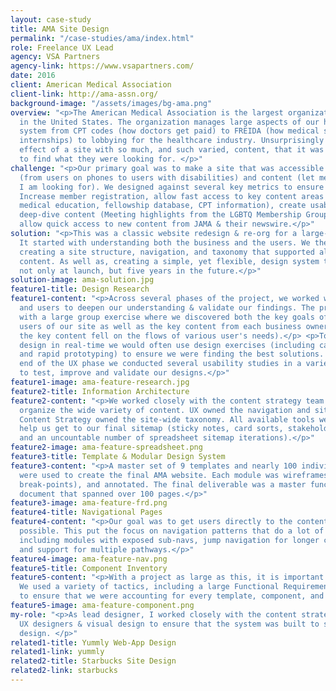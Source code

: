 ```yaml
---
layout: case-study
title: AMA Site Design
permalink: "/case-studies/ama/index.html"
role: Freelance UX Lead
agency: VSA Partners
agency-link: https://www.vsapartners.com/
date: 2016
client: American Medical Association
client-link: http://ama-assn.org/
background-image: "/assets/images/bg-ama.png"
overview: "<p>The American Medical Association is the largest organization of physicians
  in the United States. The organization manages large aspects of our health care
  system from CPT codes (how doctors get paid) to FREIDA (how medical students find
  internships) to lobbying for the healthcare industry. Unsurprisingly this had the
  effect of a site with so much, and such varied, content, that it was hard for users
  to find what they were looking for. </p>"
challenge: "<p>Our primary goal was to make a site that was accessible in both design
  (from users on phones to users with disabilities) and content (let me find what
  I am looking for). We designed against several key metrics to ensure our success&#58;
  Increase member registration, allow fast access to key content areas (continuing
  medical education, fellowship database, CPT information), create usable paths to
  deep-dive content (Meeting highlights from the LGBTQ Membership Group’s annual meeting),
  allow quick access to new content from JAMA & their newswire.</p>"
solution: "<p>This was a classic website redesign & re-org for a large-scale organization.
  It started with understanding both the business and the users. We then focused on
  creating a site structure, navigation, and taxonomy that supported all of the site
  content. As well as, creating a simple, yet flexible, design system that would work
  not only at launch, but five years in the future.</p>"
solution-image: ama-solution.jpg
feature1-title: Design Research
feature1-content: "<p>Across several phases of the project, we worked with both stakeholders
  and users to deepen our understanding & validate our findings. The project began
  with a large group exercise where we discovered both the key goals of the different
  users of our site as well as the key content from each business owner (and where
  the key content fell on the flows of various user's needs).</p> <p>To validate our
  design in real-time we would often use design exercises (including card sorting
  and rapid prototyping) to ensure we were finding the best solutions. Nearing the
  end of the UX phase we conducted several usability studies in a variety of markets
  to test, improve and validate our designs.</p>"
feature1-image: ama-feature-research.jpg
feature2-title: Information Architecture
feature2-content: "<p>We worked closely with the content strategy team to digest and
  organize the wide variety of content. UX owned the navigation and sitemap, where
  Content Strategy owned the site-wide taxonomy. All available tools were used to
  help us get to our final sitemap (sticky notes, card sorts, stakeholder interviews,
  and an uncountable number of spreadsheet sitemap iterations).</p>"
feature2-image: ama-feature-spreadsheet.png
feature3-title: Template & Modular Design System
feature3-content: "<p>A master set of 9 templates and nearly 100 individual modules
  were used to create the final AMA website. Each module was wireframes (across 3
  break-points), and annotated. The final deliverable was a master functional requirements
  document that spanned over 100 pages.</p>"
feature3-image: ama-feature-frd.png
feature4-title: Navigational Pages
feature4-content: "<p>Our goal was to get users directly to the content as fast as
  possible. This put the focus on navigation patterns that do a lot of heavy lifting
  including modules with exposed sub-navs, jump navigation for longer content pages,
  and support for multiple pathways.</p>"
feature4-image: ama-feature-nav.png
feature5-title: Component Inventory
feature5-content: "<p>With a project as large as this, it is important to stay organized.
  We used a variety of tactics, including a large Functional Requirements Document,
  to ensure that we were accounting for every template, component, and page.</p>"
feature5-image: ama-feature-component.png
my-role: "<p>As lead designer, I worked closely with the content strategy team, additional
  UX designers & visual design to ensure that the system was built to support the
  design. </p>"
related1-title: Yummly Web-App Design
related1-link: yummly
related2-title: Starbucks Site Design
related2-link: starbucks
---
```


